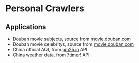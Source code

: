 Personal Crawlers
============

Applications
------------

* Douban movie subjects, source from [movie.douban.com](http://movie.douban.com)
* Douban movie celebritys, source from [movie.douban.com](http://movie.douban.com)
* China official AQI, from [pm25.in](http://pm25.in) API
* China weather data, from [7timer!](http://ftp.astron.ac.cn/index.php?lang=en) API
